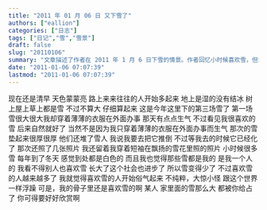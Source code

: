 ```yaml
---
title: "2011 年 01 月 06 日 又下雪了"
authors: ["eallion"]
categories: ["日志"]
tags: ["日记","雪","雪景"]
draft: false
slug: "20110106"
summary: "文章描述了作者在 2011 年 1 月 6 日下雪的情景。作者回忆小时候喜欢雪，但现在觉得喜欢雪的人越来越多，变得俗气和浮躁。最后提到了博客换平台和妈妈生日快乐。"
date: "2011-01-06 07:07:39"
lastmod: "2011-01-06 07:07:39"
---
```


现在还是清早
天色蒙蒙亮
路上来来往往的人开始多起来
地上是湿的没有结冰
树上屋上草上都是雪
不过不算大
仔细算起来
这是今年这里下的第三场雪了
第一场雪很大很大我却穿着薄薄的衣服在外面办事
那天有点点生气
不过看见我很喜欢的雪
后来自然就好了
当然不是因为我只穿着薄薄的衣服在外面办事而生气
那次的雪垫起来很厚很厚
他们还堆了雪人
我说我要去把它推倒
不过等我去的时候它已经化了
那次还照了几张照片
我还留着我穿着短袖在飘扬的雪花里照的照片
小时候很多雪
每年到了冬天
感觉到处都是白色的
而且我也觉得那些雪都是我的
是我一个人的
我看不得别人也喜欢雪
长大了这个社会也进步了
所以雪变得少了
不过喜欢雪的人越来越多了
我就觉得喜欢雪的人开始俗气起来
不纯粹，大惊小怪
跟这个世界一样浮躁
可是，我的骨子里还是喜欢雪的啊
某人
家里面的雪那么大
都被你给占了
你可得要好好欣赏啊
